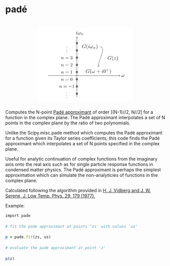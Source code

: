 # padé

<h1 align="center">
  <img src="padefig.png" width="300px" alt="pade">
</h1>

Computes the N-point [Padé approximant](https://en.wikipedia.org/wiki/Pad%C3%A9_approximant) of order [(N-1)//2, N//2] for a function in the complex plane. The Padé approximant interpolates a set of N points in the complex plane by the ratio of two polynomials. 

Unlike the Scipy.misc.pade method which computes the Padé approximant for a function given its Taylor series coefficients, this code finds the Padé approximant which interpolates a set of N points specified in the complex plane.

Useful for analytic continuation of complex functions from the imaginary axis onto the real axis such as for single particle response functions in condensed matter physics. The Padé approximant is perhaps the simplest approximation which can simulate the non-analyticies of functions in the complex plane.

Calculated following the algorithm provided in [H. J. Vidberg and J. W. Serene, J. Low Temp. Phys. 29,
179 (1977).](https://link.springer.com/article/10.1007%2FBF00655090)

Example:
```ruby
import pade

# fit the pade approximant at points 'zs' with values 'us'

p = pade.fit(zs, us)    

# evaluate the pade approximant at point 'z'

p(z)
```
